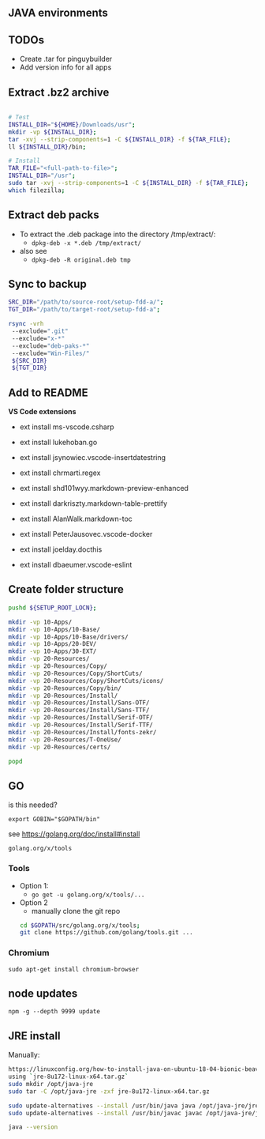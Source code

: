 ## JAVA environments

## TODOs
- Create .tar for pinguybuilder
- Add version info for all apps

## Extract .bz2 archive
```sh

# Test
INSTALL_DIR="${HOME}/Downloads/usr";
mkdir -vp ${INSTALL_DIR};
tar -xvj --strip-components=1 -C ${INSTALL_DIR} -f ${TAR_FILE};
ll ${INSTALL_DIR}/bin;

# Install
TAR_FILE="<full-path-to-file>";
INSTALL_DIR="/usr";
sudo tar -xvj --strip-components=1 -C ${INSTALL_DIR} -f ${TAR_FILE};
which filezilla;

```

## Extract deb packs
- To extract the .deb package into the directory /tmp/extract/:
	- `dpkg-deb -x *.deb /tmp/extract/`
- also see
	- `dpkg-deb -R original.deb tmp`

## Sync to backup
```sh
SRC_DIR="/path/to/source-root/setup-fdd-a/";
TGT_DIR="/path/to/target-root/setup-fdd-a";

rsync -vrh
 --exclude=".git"
 --exclude="x-*"
 --exclude="deb-paks-*"
 --exclude="Win-Files/"
 ${SRC_DIR}
 ${TGT_DIR}
```

## Add to README

**VS Code extensions**

- ext install ms-vscode.csharp
- ext install lukehoban.go
- ext install jsynowiec.vscode-insertdatestring
- ext install chrmarti.regex
- ext install shd101wyy.markdown-preview-enhanced
- ext install darkriszty.markdown-table-prettify
- ext install AlanWalk.markdown-toc

- ext install PeterJausovec.vscode-docker
- ext install joelday.docthis
- ext install dbaeumer.vscode-eslint


## Create folder structure
```sh
pushd ${SETUP_ROOT_LOCN};

mkdir -vp 10-Apps/
mkdir -vp 10-Apps/10-Base/
mkdir -vp 10-Apps/10-Base/drivers/
mkdir -vp 10-Apps/20-DEV/
mkdir -vp 10-Apps/30-EXT/
mkdir -vp 20-Resources/
mkdir -vp 20-Resources/Copy/
mkdir -vp 20-Resources/Copy/ShortCuts/
mkdir -vp 20-Resources/Copy/ShortCuts/icons/
mkdir -vp 20-Resources/Copy/bin/
mkdir -vp 20-Resources/Install/
mkdir -vp 20-Resources/Install/Sans-OTF/
mkdir -vp 20-Resources/Install/Sans-TTF/
mkdir -vp 20-Resources/Install/Serif-OTF/
mkdir -vp 20-Resources/Install/Serif-TTF/
mkdir -vp 20-Resources/Install/fonts-zekr/
mkdir -vp 20-Resources/T-OneUse/
mkdir -vp 20-Resources/certs/

popd
```

## GO
is this needed?

`export GOBIN="$GOPATH/bin"`

see https://golang.org/doc/install#install

`golang.org/x/tools`

### Tools
- Option 1:
	- `go get -u golang.org/x/tools/...`
- Option 2
	- manually clone the git repo
	```sh
	cd $GOPATH/src/golang.org/x/tools;
	git clone https://github.com/golang/tools.git ...
	```

### Chromium
`sudo apt-get install chromium-browser`


## node updates
`npm -g --depth 9999 update`

## JRE install

Manually:
```sh
https://linuxconfig.org/how-to-install-java-on-ubuntu-18-04-bionic-beaver-linux
using `jre-8u172-linux-x64.tar.gz`
sudo mkdir /opt/java-jre
sudo tar -C /opt/java-jre -zxf jre-8u172-linux-x64.tar.gz

sudo update-alternatives --install /usr/bin/java java /opt/java-jre/jre1.8.0_172/bin/java 1
sudo update-alternatives --install /usr/bin/javac javac /opt/java-jre/jre1.8.0_172/bin/javac 1

java --version
```

